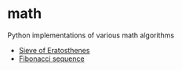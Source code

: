 # math
Python implementations of various math algorithms
- [Sieve of Eratosthenes](https://en.wikipedia.org/wiki/Sieve_of_Eratosthenes)
- [Fibonacci sequence](https://en.wikipedia.org/wiki/Fibonacci_number)
